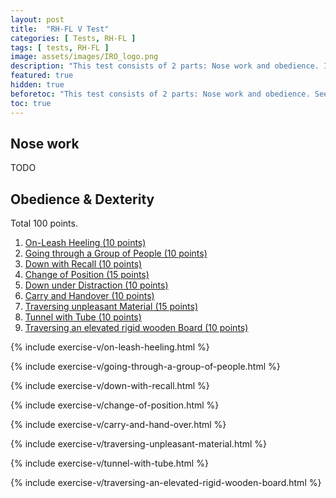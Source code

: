 ```yaml
---
layout: post
title:  "RH-FL V Test"
categories: [ Tests, RH-FL ]
tags: [ tests, RH-FL ]
image: assets/images/IRO_logo.png
description: "This test consists of 2 parts: Nose work and obedience. In this post we will explore the test expectations in detail."
featured: true
hidden: true
beforetoc: "This test consists of 2 parts: Nose work and obedience. See [IRO Tests](/iro-tests) for more general information about tests."
toc: true
---
```


## Nose work

TODO

## Obedience & Dexterity

Total 100 points.

1. <a href="#on-leash-heeling">On-Leash Heeling (10 points)</a>
2. <a href="#going-through-a-group-of-people">Going through a Group of People (10 points)</a>
3. <a href="#down-with-recall">Down with Recall (10 points)</a>
4. <a href="#change-of-position">Change of Position (15 points)</a>
5. <a href="#">Down under Distraction (10 points)</a>
6. <a href="#carry-and-hand-over">Carry and Handover (10 points)</a>
7. <a href="#traversing-unpleasant-material">Traversing unpleasant Material (15 points)</a>
8. <a href="#tunnel-with-tube">Tunnel with Tube (10 points)</a>
9. <a href="#traversing-an-elevated-rigid-wooden-board">Traversing an elevated rigid wooden Board (10 points)</a>

{% include exercise-v/on-leash-heeling.html %}

{% include exercise-v/going-through-a-group-of-people.html %}

{% include exercise-v/down-with-recall.html %}

{% include exercise-v/change-of-position.html %}

{% include exercise-v/carry-and-hand-over.html %}

{% include exercise-v/traversing-unpleasant-material.html %}

{% include exercise-v/tunnel-with-tube.html %}

{% include exercise-v/traversing-an-elevated-rigid-wooden-board.html %}